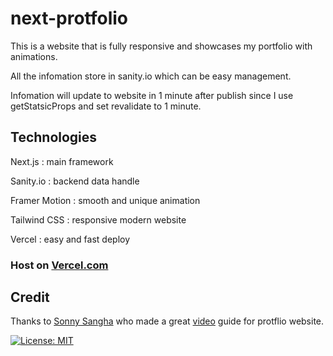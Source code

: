 # next-protfolio

This is a website that is fully responsive and showcases my portfolio with animations.

All the infomation store in sanity.io which can be easy management.

Infomation will update to website in 1 minute after publish since I use getStatsicProps and set revalidate to 1 minute.

## Technologies

Next.js : main framework 

Sanity.io : backend data handle

Framer Motion : smooth and unique animation

Tailwind CSS : responsive modern website

Vercel : easy and fast deploy

### Host on [Vercel.com](https://next-portfolio-clspeter.vercel.app/)

## Credit

Thanks to [Sonny Sangha](https://www.facebook.com/sonny.sangha.3) who made a great [video](https://www.youtube.com/watch?v=urgi2iz9P6U) guide for protflio website.

[![License: MIT](https://img.shields.io/badge/License-MIT-yellow.svg)](https://opensource.org/licenses/MIT)
